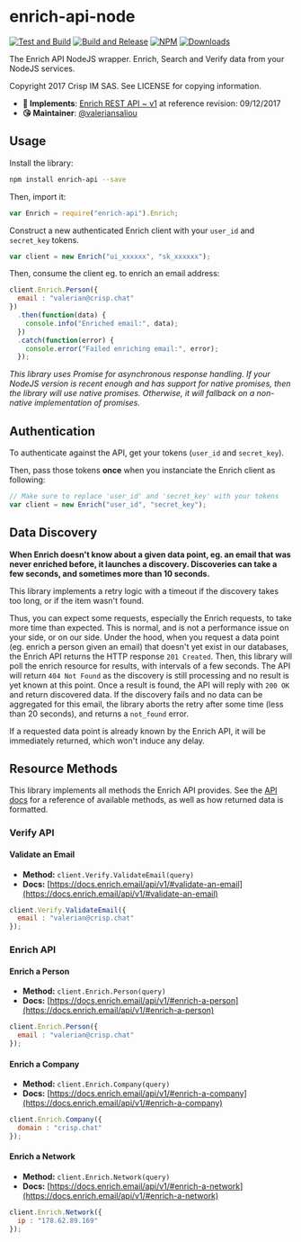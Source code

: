 # enrich-api-node

[![Test and Build](https://github.com/enrich-data/enrich-api-node/workflows/Test%20and%20Build/badge.svg?branch=master)](https://github.com/enrich-data/enrich-api-node/actions?query=workflow%3A%22Test+and+Build%22) [![Build and Release](https://github.com/enrich-data/enrich-api-node/workflows/Build%20and%20Release/badge.svg)](https://github.com/enrich-data/enrich-api-node/actions?query=workflow%3A%22Build+and+Release%22) [![NPM](https://img.shields.io/npm/v/enrich-api.svg)](https://www.npmjs.com/package/enrich-api) [![Downloads](https://img.shields.io/npm/dt/enrich-api.svg)](https://www.npmjs.com/package/enrich-api)

The Enrich API NodeJS wrapper. Enrich, Search and Verify data from your NodeJS services.

Copyright 2017 Crisp IM SAS. See LICENSE for copying information.

* **📝 Implements**: [Enrich REST API ~ v1](https://docs.enrich.email/api/v1/) at reference revision: 09/12/2017
* **😘 Maintainer**: [@valeriansaliou](https://github.com/valeriansaliou)

## Usage

Install the library:

```bash
npm install enrich-api --save
```

Then, import it:

```javascript
var Enrich = require("enrich-api").Enrich;
```

Construct a new authenticated Enrich client with your `user_id` and `secret_key` tokens.

```javascript
var client = new Enrich("ui_xxxxxx", "sk_xxxxxx");
```

Then, consume the client eg. to enrich an email address:

```javascript
client.Enrich.Person({
  email : "valerian@crisp.chat"
})
  .then(function(data) {
    console.info("Enriched email:", data);
  })
  .catch(function(error) {
    console.error("Failed enriching email:", error);
  });
```

_This library uses Promise for asynchronous response handling. If your NodeJS version is recent enough and has support for native promises, then the library will use native promises. Otherwise, it will fallback on a non-native implementation of promises._

## Authentication

To authenticate against the API, get your tokens (`user_id` and `secret_key`).

Then, pass those tokens **once** when you instanciate the Enrich client as following:

```javascript
// Make sure to replace 'user_id' and 'secret_key' with your tokens
var client = new Enrich("user_id", "secret_key");
```

## Data Discovery

**When Enrich doesn't know about a given data point, eg. an email that was never enriched before, it launches a discovery. Discoveries can take a few seconds, and sometimes more than 10 seconds.**

This library implements a retry logic with a timeout if the discovery takes too long, or if the item wasn't found.

Thus, you can expect some requests, especially the Enrich requests, to take more time than expected. This is normal, and is not a performance issue on your side, or on our side. Under the hood, when you request a data point (eg. enrich a person given an email) that doesn't yet exist in our databases, the Enrich API returns the HTTP response `201 Created`. Then, this library will poll the enrich resource for results, with intervals of a few seconds. The API will return `404 Not Found` as the discovery is still processing and no result is yet known at this point. Once a result is found, the API will reply with `200 OK` and return discovered data. If the discovery fails and no data can be aggregated for this email, the library aborts the retry after some time (less than 20 seconds), and returns a `not_found` error.

If a requested data point is already known by the Enrich API, it will be immediately returned, which won't induce any delay.

## Resource Methods

This library implements all methods the Enrich API provides. See the [API docs](https://docs.enrich.email/api/v1/) for a reference of available methods, as well as how returned data is formatted.

### Verify API

#### Validate an Email

* **Method:** `client.Verify.ValidateEmail(query)`
* **Docs:** [https://docs.enrich.email/api/v1/#validate-an-email](https://docs.enrich.email/api/v1/#validate-an-email)

```javascript
client.Verify.ValidateEmail({
  email : "valerian@crisp.chat"
});
```

### Enrich API

#### Enrich a Person

* **Method:** `client.Enrich.Person(query)`
* **Docs:** [https://docs.enrich.email/api/v1/#enrich-a-person](https://docs.enrich.email/api/v1/#enrich-a-person)

```javascript
client.Enrich.Person({
  email : "valerian@crisp.chat"
});
```

#### Enrich a Company

* **Method:** `client.Enrich.Company(query)`
* **Docs:** [https://docs.enrich.email/api/v1/#enrich-a-company](https://docs.enrich.email/api/v1/#enrich-a-company)

```javascript
client.Enrich.Company({
  domain : "crisp.chat"
});
```

#### Enrich a Network

* **Method:** `client.Enrich.Network(query)`
* **Docs:** [https://docs.enrich.email/api/v1/#enrich-a-network](https://docs.enrich.email/api/v1/#enrich-a-network)

```javascript
client.Enrich.Network({
  ip : "178.62.89.169"
});
```
